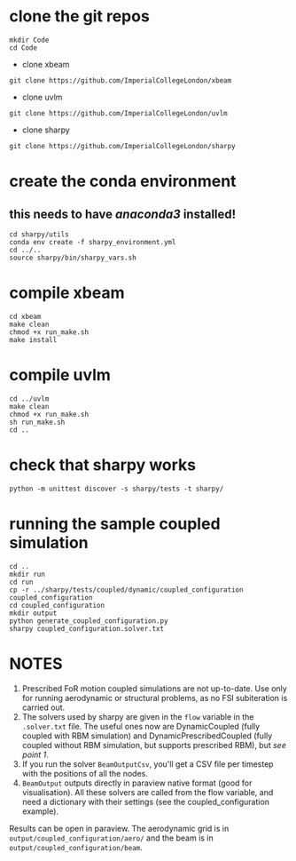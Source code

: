 # clone the git repos
```
mkdir Code
cd Code
```

* clone xbeam
```
git clone https://github.com/ImperialCollegeLondon/xbeam
```

* clone uvlm
```
git clone https://github.com/ImperialCollegeLondon/uvlm
```

* clone sharpy
```
git clone https://github.com/ImperialCollegeLondon/sharpy
```

# create the conda environment
## this needs to have *anaconda3* installed!
```
cd sharpy/utils
conda env create -f sharpy_environment.yml
cd ../..
source sharpy/bin/sharpy_vars.sh
```

# compile xbeam
```
cd xbeam
make clean
chmod +x run_make.sh
make install
```

# compile uvlm
```
cd ../uvlm
make clean
chmod +x run_make.sh
sh run_make.sh
cd ..
```

# check that sharpy works
```
python -m unittest discover -s sharpy/tests -t sharpy/
```

# running the sample coupled simulation
```
cd ..
mkdir run
cd run
cp -r ../sharpy/tests/coupled/dynamic/coupled_configuration coupled_configuration
cd coupled_configuration
mkdir output
python generate_coupled_configuration.py
sharpy coupled_configuration.solver.txt
```

# NOTES
1. Prescribed FoR motion coupled simulations are not up-to-date. 
Use only for running aerodynamic or structural problems, as no FSI subiteration
is carried out.
2. The solvers used by sharpy are given in the `flow` variable in the
   `.solver.txt` file.
The useful ones now are DynamicCoupled (fully coupled with RBM simulation) and
DynamicPrescribedCoupled (fully coupled without RBM simulation, but supports
prescribed RBM), but *see point 1*.
3. If you run the solver `BeamOutputCsv`, you'll get a CSV file per timestep
with the positions of all the nodes.
4. `BeamOutput` outputs directly in paraview native format (good for
   visualisation).
All these solvers are called from the flow variable, and need a dictionary with
their settings (see the coupled_configuration example).

Results can be open in paraview. The aerodynamic grid is in `output/coupled_configuration/aero/` and the beam is in `output/coupled_configuration/beam`.
